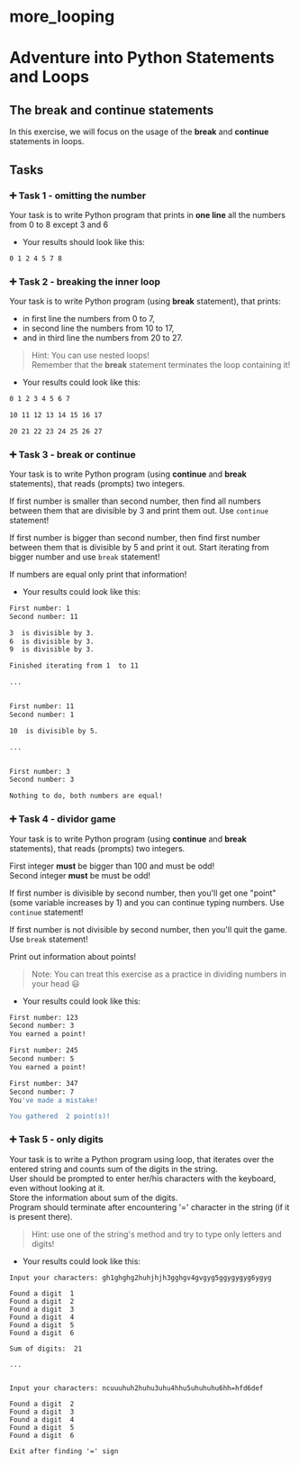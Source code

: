 # more_looping
# Adventure into Python Statements and Loops

## The break and continue statements

In this exercise, we will focus on the usage of the **break** and **continue** statements in loops.
 
## 

## Tasks

### 

### :heavy_plus_sign: Task 1 - omitting the number

Your task is to write Python program that prints in **one line** all the numbers from 0 to 8 except 3 and 6  

- Your results should look like this:


```bash
0 1 2 4 5 7 8
 ``` 

### :heavy_plus_sign: Task 2 - breaking the inner loop

Your task is to write Python program (using **break** statement),
that prints:  
- in first line the numbers from 0 to 7,
- in second line the numbers from 10 to 17,
- and in third line the numbers from 20 to 27.  

>Hint: You can use nested loops!  
Remember that the **break** statement terminates the loop containing it!

- Your results could look like this:


```bash
0 1 2 3 4 5 6 7 

10 11 12 13 14 15 16 17 

20 21 22 23 24 25 26 27  
``` 

### :heavy_plus_sign: Task 3 - break or continue

Your task is to write Python program (using **continue** and **break** statements), that reads (prompts) two integers.  

If first number is smaller than second number, then find all numbers between them that are divisible by 3 and print them out. Use `continue` statement!  

If first number is bigger than second number, then find first number between them that is divisible by 5 and print it out. Start iterating from bigger number and use `break` statement!  

If numbers are equal only print that information!

- Your results could look like this:


```bash
First number: 1
Second number: 11

3  is divisible by 3.
6  is divisible by 3.
9  is divisible by 3.

Finished iterating from 1  to 11

...


First number: 11
Second number: 1

10  is divisible by 5.

...


First number: 3
Second number: 3

Nothing to do, both numbers are equal!
``` 

### :heavy_plus_sign: Task 4 - dividor game

Your task is to write Python program (using **continue** and **break** statements), that reads (prompts) two integers.  

First integer **must** be bigger than 100 and must be odd!  
Second integer **must** be must be odd!  

If first number is divisible by second number, then you'll get one "point" (some variable increases by 1) and you can continue typing numbers. Use `continue` statement!  

If first number is not divisible by second number, then you'll quit the game. Use `break` statement!  

Print out information about points!

>Note: You can treat this exercise as a practice in dividing numbers in your head :smiley:

- Your results could look like this:


```bash
First number: 123
Second number: 3
You earned a point!

First number: 245
Second number: 5
You earned a point!

First number: 347
Second number: 7
You've made a mistake!

You gathered  2 point(s)!
``` 

### :heavy_plus_sign: Task 5 - only digits

Your task is to write a Python program using loop, that iterates over the entered string and counts sum of the digits in the string.  
User should be prompted to enter her/his characters with the keyboard, even without looking at it.  
Store the information about sum of the digits.  
Program should terminate after encountering '=' character in the string (if it is present there).

>Hint: use one of the string's method and try to type only letters and digits!  


- Your results could look like this:


```
Input your characters: gh1ghghg2huhjhjh3gghgv4gvgyg5ggygygyg6ygyg

Found a digit  1
Found a digit  2
Found a digit  3
Found a digit  4
Found a digit  5
Found a digit  6

Sum of digits:  21

...


Input your characters: ncuuuhuh2huhu3uhu4hhu5uhuhuhu6hh=hfd6def

Found a digit  2
Found a digit  3
Found a digit  4
Found a digit  5
Found a digit  6

Exit after finding '=' sign 
``` 

